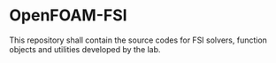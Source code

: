 # OpenFOAM-FSI
This repository shall contain the source codes for FSI solvers, function objects and utilities developed by the lab.
